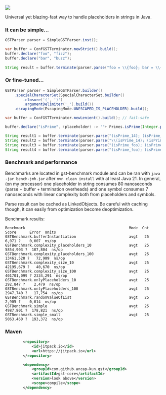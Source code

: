 [![](https://jitpack.io/v/ancap-kun/gst.svg)](https://jitpack.io/#ancap-kun/gst)

Universal yet blazing-fast way to handle placeholders in strings in Java.

### It can be simple...

```java
GSTParser parser = SimpleGSTParser.inst();

var buffer = ConfGSTTerminator.newStrict().build();
buffer.declare("foo", "fizz");
buffer.declare("bar", "buzz");
        
String result = buffer.terminate(parser.parse("foo = \\{foo}; bar = \\{bar}")); // output is "foo = fizz; bar = buzz"
```

### Or fine-tuned...

```java
GSTParser parser = SimpleGSTParser.builder()
    .specialCharacterSet(SpecialCharacterSet.builder()
        .closure('(', ')')
        .argumentDelimiter('_').build())
    .escapingMode(EscapingMode.UNESCAPED_IS_PLACEHOLDER).build();

var buffer = ConfGSTTerminator.newLenient().build(); // fail-safe

buffer.declare("isPrime", (placeholder) -> ""+ Primes.isPrime(Integer.parseInt(placeholder.argument().orElseThrow())));

String result1 = buffer.terminate(parser.parse("(isPrime_14); (isPrime_7)"   )); // output is "false; true"
String result2 = buffer.terminate(parser.parse("\\(isPrime_14); (isPrime_7)" )); // output is "(isPrime_14); true"
String result3 = buffer.terminate(parser.parse("(isPrime_foo); (isPrime_7)"  )); // output is "(isPrime_foo); true"
String result4 = buffer.terminate(parser.parse("(isPrime_foo); (isPrime_7"   )); // output is "(isPrime_foo); true"
```

### Benchmark and performance
Benchmarks are located in gst-benchmark module and can be ran with ```java -jar bench-jmh.jar``` after ```mvn clean install``` with at least Java 21. In general, (on my processor) one placeholder in string consumes 80 nanoseconds (parse + buffer + termination overheads) and one symbol consumes 7 nanoseconds with linear complexity both from placeholders and symbols. 

Parse result can be cached as LinkedObjects<GSTPart>. Be careful with caching though, it can easily from optimization become deoptimization.

Benchmark results:

```
Benchmark                                               Mode  Cnt       Score      Error  Units
GSTBenchmark.bufferInstantiation                        avgt   25       6,071 ?    0,007  ns/op
GSTBenchmark.complexity_placeholders_10                 avgt   25    5854,903 ?  107,804  ns/op
GSTBenchmark.complexity_placeholders_100                avgt   25   13461,520 ?   72,909  ns/op
GSTBenchmark.complexity_size_10                         avgt   25   42195,679 ?   40,670  ns/op
GSTBenchmark.complexity_size_100                        avgt   25  401701,099 ? 2334,291  ns/op
GSTBenchmark.onlyPlaceholders_10                        avgt   25     292,847 ?    2,479  ns/op
GSTBenchmark.onlyPlaceholders_100                       avgt   25    2947,740 ?   17,754  ns/op
GSTBenchmark.randomValueOfList                          avgt   25       2,905 ?    0,014  ns/op
GSTBenchmark.simple                                     avgt   25    4987,801 ?  178,821  ns/op
GSTBenchmark.simple_small                               avgt   25    5063,460 ?  193,372  ns/op
```

### Maven
```xml
        <repository>
            <id>jitpack.io</id>
            <url>https://jitpack.io</url>
        </repository>

        <dependency>
            <groupId>com.github.ancap-kun.gst</groupId>
            <artifactId>gst-core</artifactId>
            <version>look above</version>
            <scope>compile</scope>
        </dependency>
```
